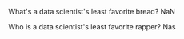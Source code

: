 
What's a data scientist's least favorite bread? NaN

Who is a data scientist's least favorite rapper? Nas

